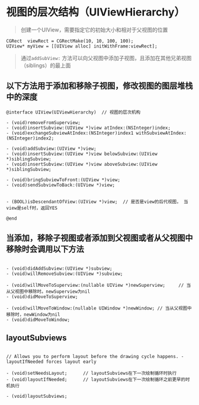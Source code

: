 # 视图的层次结构（UIViewHierarchy）
> 创建一个UIView，需要指定它的初始大小和相对于父视图的位置

```
CGRect  viewRect = CGRectMake(10, 10, 100, 100);
UIView* myView = [[UIView alloc] initWithFrame:viewRect];
```

> 通过`addSubView:` 方法可以向父视图中添加子视图，且添加在其他兄弟视图（siblings）的最上面


##  以下方法用于添加和移除子视图，修改视图的图层堆栈中的深度

```objc
@interface UIView(UIViewHierarchy)  // 视图的层次机构

- (void)removeFromSuperview;
- (void)insertSubview:(UIView *)view atIndex:(NSInteger)index;
- (void)exchangeSubviewAtIndex:(NSInteger)index1 withSubviewAtIndex:(NSInteger)index2;

- (void)addSubview:(UIView *)view;
- (void)insertSubview:(UIView *)view belowSubview:(UIView *)siblingSubview;
- (void)insertSubview:(UIView *)view aboveSubview:(UIView *)siblingSubview;

- (void)bringSubviewToFront:(UIView *)view;
- (void)sendSubviewToBack:(UIView *)view;


- (BOOL)isDescendantOfView:(UIView *)view;  // 是否是view的后代视图， 当view是self时，返回YES

@end

```


## 当添加，移除子视图或者添加到父视图或者从父视图中移除时会调用以下方法

```objc

- (void)didAddSubview:(UIView *)subview;
- (void)willRemoveSubview:(UIView *)subview;

- (void)willMoveToSuperview:(nullable UIView *)newSuperview;     // 当从父视图中移除时。newSuperview为nil
- (void)didMoveToSuperview;

- (void)willMoveToWindow:(nullable UIWindow *)newWindow; // 当从父视图中移除时，newWindow为nil
- (void)didMoveToWindow;

```

## layoutSubviews


``` objc

// Allows you to perform layout before the drawing cycle happens. -layoutIfNeeded forces layout early

- (void)setNeedsLayout;      // layoutSubviews在下一次绘制循环时执行
- (void)layoutIfNeeded;      // layoutSubviews在下一次绘制循环之前更早的时机执行

- (void)layoutSubviews;

```






